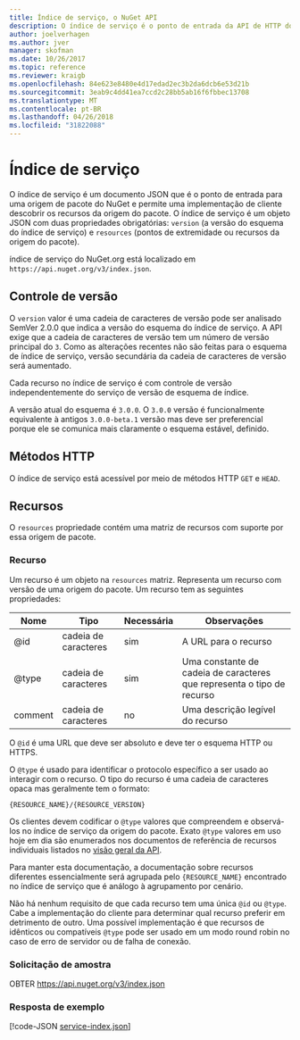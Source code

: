 ```yaml
---
title: Índice de serviço, o NuGet API
description: O índice de serviço é o ponto de entrada da API de HTTP do NuGet e enumera os recursos do servidor.
author: joelverhagen
ms.author: jver
manager: skofman
ms.date: 10/26/2017
ms.topic: reference
ms.reviewer: kraigb
ms.openlocfilehash: 84e623e8480e4d17edad2ec3b2da6dcb6e53d21b
ms.sourcegitcommit: 3eab9c4dd41ea7ccd2c28bb5ab16f6fbbec13708
ms.translationtype: MT
ms.contentlocale: pt-BR
ms.lasthandoff: 04/26/2018
ms.locfileid: "31822088"
---
```

# <a name="service-index"></a>Índice de serviço

O índice de serviço é um documento JSON que é o ponto de entrada para uma origem de pacote do NuGet e permite uma implementação de cliente descobrir os recursos da origem do pacote. O índice de serviço é um objeto JSON com duas propriedades obrigatórias: `version` (a versão do esquema do índice de serviço) e `resources` (pontos de extremidade ou recursos da origem do pacote).

índice de serviço do NuGet.org está localizado em `https://api.nuget.org/v3/index.json`.

## <a name="versioning"></a>Controle de versão

O `version` valor é uma cadeia de caracteres de versão pode ser analisado SemVer 2.0.0 que indica a versão do esquema do índice de serviço. A API exige que a cadeia de caracteres de versão tem um número de versão principal do `3`. Como as alterações recentes não são feitas para o esquema de índice de serviço, versão secundária da cadeia de caracteres de versão será aumentado.

Cada recurso no índice de serviço é com controle de versão independentemente do serviço de versão de esquema de índice.

A versão atual do esquema é `3.0.0`. O `3.0.0` versão é funcionalmente equivalente à antigos `3.0.0-beta.1` versão mas deve ser preferencial porque ele se comunica mais claramente o esquema estável, definido.

## <a name="http-methods"></a>Métodos HTTP

O índice de serviço está acessível por meio de métodos HTTP `GET` e `HEAD`.

## <a name="resources"></a>Recursos

O `resources` propriedade contém uma matriz de recursos com suporte por essa origem de pacote.

### <a name="resource"></a>Recurso

Um recurso é um objeto na `resources` matriz. Representa um recurso com versão de uma origem do pacote. Um recurso tem as seguintes propriedades:

Nome          | Tipo   | Necessária | Observações
------------- | ------ | -------- | -----
@id           | cadeia de caracteres | sim      | A URL para o recurso
@type         | cadeia de caracteres | sim      | Uma constante de cadeia de caracteres que representa o tipo de recurso
comment       | cadeia de caracteres | no       | Uma descrição legível do recurso

O `@id` é uma URL que deve ser absoluto e deve ter o esquema HTTP ou HTTPS.

O `@type` é usado para identificar o protocolo específico a ser usado ao interagir com o recurso. O tipo do recurso é uma cadeia de caracteres opaca mas geralmente tem o formato:

    {RESOURCE_NAME}/{RESOURCE_VERSION}

Os clientes devem codificar o `@type` valores que compreendem e observá-los no índice de serviço da origem do pacote. Exato `@type` valores em uso hoje em dia são enumerados nos documentos de referência de recursos individuais listados no [visão geral da API](overview.md#resources-and-schema).

Para manter esta documentação, a documentação sobre recursos diferentes essencialmente será agrupada pelo `{RESOURCE_NAME}` encontrado no índice de serviço que é análogo à agrupamento por cenário. 

Não há nenhum requisito de que cada recurso tem uma única `@id` ou `@type`. Cabe a implementação do cliente para determinar qual recurso preferir em detrimento de outro. Uma possível implementação é que recursos de idênticos ou compatíveis `@type` pode ser usado em um modo round robin no caso de erro de servidor ou de falha de conexão.

### <a name="sample-request"></a>Solicitação de amostra

OBTER https://api.nuget.org/v3/index.json

### <a name="sample-response"></a>Resposta de exemplo

[!code-JSON [service-index.json](./_data/service-index.json)]
